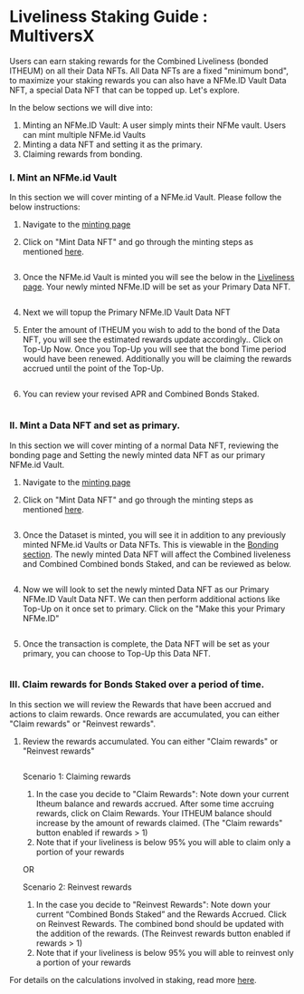 # Liveliness Staking Guide : MultiversX

Users can earn staking rewards for the Combined Liveliness (bonded ITHEUM) on all their Data NFTs. All Data NFTs are a fixed "minimum bond", to maximize your staking rewards you can also have a NFMe.ID Vault Data NFT, a special Data NFT that can be topped up. Let's explore.

In the below sections we will dive into:&#x20;

1. Minting an NFMe.ID Vault: A user simply mints their NFMe vault. Users can mint multiple NFMe.id Vaults
2. Minting a data NFT and setting it as the primary.
3. Claiming rewards from bonding.

### I. Mint an NFMe.id Vault

In this section we will cover minting of a NFMe.id Vault. Please follow the below instructions:

1. Navigate to the [minting page](https://datadex.itheum.io/mintdata)
2.  Click on "Mint Data NFT" and go through the minting steps as mentioned [here](../data-dex/minting-a-data-nft/).&#x20;

    <figure><img src="../../.gitbook/assets/image (165).png" alt=""><figcaption></figcaption></figure>
3.  Once the NFMe.id Vault is minted you will see the below in the [Liveliness page](https://datadex.itheum.io/datanfts/wallet/bonding). Your newly minted NFMe.ID will be set as your Primary Data NFT.

    <figure><img src="../../.gitbook/assets/image (166).png" alt=""><figcaption></figcaption></figure>
4. Next we will topup the Primary NFMe.ID Vault Data NFT
5.  Enter the amount of ITHEUM you wish to add to the bond of the Data NFT, you will see the estimated rewards update accordingly.. Click on Top-Up Now. Once you Top-Up you will see that the bond Time period would have been renewed. Additionally you will be claiming the rewards accrued until the point of the Top-Up.

    <figure><img src="../../.gitbook/assets/image (167).png" alt=""><figcaption></figcaption></figure>
6.  You can review your revised APR and Combined Bonds Staked.

    <figure><img src="../../.gitbook/assets/image (169).png" alt=""><figcaption></figcaption></figure>

### II. Mint a Data NFT and set as primary.

In this section we will cover minting of  a normal Data NFT, reviewing the bonding page and Setting the newly minted data NFT as our primary NFMe.id Vault.

1. Navigate to the [minting page](https://test.datadex.itheum.io/mintdata)
2.  Click on "Mint Data NFT" and go through the minting steps as mentioned [here](../data-dex/minting-a-data-nft/).&#x20;

    <figure><img src="../../.gitbook/assets/image (170).png" alt=""><figcaption></figcaption></figure>
3.  Once the Dataset is minted, you will see it in addition to any previously minted NFMe.id Vaults or Data NFTs. This is viewable in the [Bonding section](https://datadex.itheum.io/datanfts/wallet/bonding). The newly minted Data NFT will affect the Combined liveleness and Combined Combined bonds Staked, and can be reviewed as below.

    <figure><img src="../../.gitbook/assets/image (172).png" alt=""><figcaption></figcaption></figure>
4.  &#x20;Now we will look to set the newly minted Data NFT as our Primary NFMe.ID Vault Data NFT. We can then perform additional actions like Top-Up on it once set to primary. Click on the "Make this your Primary NFMe.ID"

    <figure><img src="../../.gitbook/assets/image (175).png" alt=""><figcaption></figcaption></figure>
5.  &#x20;Once the transaction is complete, the Data NFT will be set as your primary, you can choose to Top-Up this Data NFT.

    <figure><img src="../../.gitbook/assets/image (177).png" alt=""><figcaption></figcaption></figure>

### III. Claim rewards for Bonds Staked over a period of time.

In this section we will review the Rewards that have been accrued and actions to claim rewards. Once rewards are accumulated, you can either "Claim rewards" or "Reinvest rewards".

1.  Review the rewards accumulated. You can either "Claim rewards" or "Reinvest rewards"

    <figure><img src="../../.gitbook/assets/image (178).png" alt=""><figcaption></figcaption></figure>

    Scenario 1: Claiming rewards

    1. In the case you decide to "Claim Rewards": Note down your current Itheum balance and rewards accrued. After some time  accruing rewards, click on Claim Rewards. Your ITHEUM balance should increase by the amount of rewards claimed. (The "Claim rewards" button enabled if rewards > 1)
    2. Note that if your liveliness is below 95% you will able to claim only a portion of your rewards

    OR

    Scenario 2: Reinvest rewards

    1. In the case you decide to "Reinvest Rewards":  Note down your current “Combined Bonds Staked” and the Rewards Accrued. Click on Reinvest Rewards. The combined bond should be updated with the addition of the rewards. (The Reinvest rewards button enabled if rewards > 1)
    2. Note that if your liveliness is below 95% you will able to reinvest only a portion of your rewards

For details on the calculations involved in staking, read more [here](../liveliness-on-chain-reputation/liveliness-staking.md).
